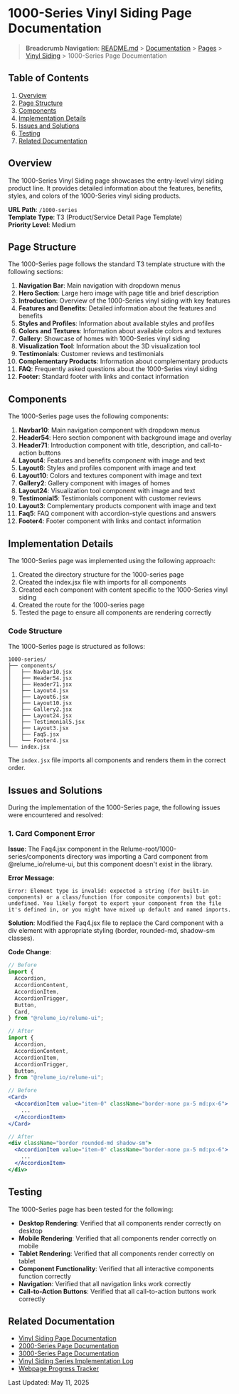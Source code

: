 # 1000-Series Vinyl Siding Page Documentation

> **Breadcrumb Navigation**: [README.md](../../../README.md) > [Documentation](../../index.md) > [Pages](../index.md) > [Vinyl Siding](./index.md) > 1000-Series Page Documentation

## Table of Contents

1. [Overview](#overview)
2. [Page Structure](#page-structure)
3. [Components](#components)
4. [Implementation Details](#implementation-details)
5. [Issues and Solutions](#issues-and-solutions)
6. [Testing](#testing)
7. [Related Documentation](#related-documentation)

## Overview

The 1000-Series Vinyl Siding page showcases the entry-level vinyl siding product line. It provides detailed information about the features, benefits, styles, and colors of the 1000-Series vinyl siding products.

**URL Path**: `/1000-series`  
**Template Type**: T3 (Product/Service Detail Page Template)  
**Priority Level**: Medium  

## Page Structure

The 1000-Series page follows the standard T3 template structure with the following sections:

1. **Navigation Bar**: Main navigation with dropdown menus
2. **Hero Section**: Large hero image with page title and brief description
3. **Introduction**: Overview of the 1000-Series vinyl siding with key features
4. **Features and Benefits**: Detailed information about the features and benefits
5. **Styles and Profiles**: Information about available styles and profiles
6. **Colors and Textures**: Information about available colors and textures
7. **Gallery**: Showcase of homes with 1000-Series vinyl siding
8. **Visualization Tool**: Information about the 3D visualization tool
9. **Testimonials**: Customer reviews and testimonials
10. **Complementary Products**: Information about complementary products
11. **FAQ**: Frequently asked questions about the 1000-Series vinyl siding
12. **Footer**: Standard footer with links and contact information

## Components

The 1000-Series page uses the following components:

1. **Navbar10**: Main navigation component with dropdown menus
2. **Header54**: Hero section component with background image and overlay
3. **Header71**: Introduction component with title, description, and call-to-action buttons
4. **Layout4**: Features and benefits component with image and text
5. **Layout6**: Styles and profiles component with image and text
6. **Layout10**: Colors and textures component with image and text
7. **Gallery2**: Gallery component with images of homes
8. **Layout24**: Visualization tool component with image and text
9. **Testimonial5**: Testimonials component with customer reviews
10. **Layout3**: Complementary products component with image and text
11. **Faq5**: FAQ component with accordion-style questions and answers
12. **Footer4**: Footer component with links and contact information

## Implementation Details

The 1000-Series page was implemented using the following approach:

1. Created the directory structure for the 1000-series page
2. Created the index.jsx file with imports for all components
3. Created each component with content specific to the 1000-Series vinyl siding
4. Created the route for the 1000-series page
5. Tested the page to ensure all components are rendering correctly

### Code Structure

The 1000-Series page is structured as follows:

```
1000-series/
├── components/
│   ├── Navbar10.jsx
│   ├── Header54.jsx
│   ├── Header71.jsx
│   ├── Layout4.jsx
│   ├── Layout6.jsx
│   ├── Layout10.jsx
│   ├── Gallery2.jsx
│   ├── Layout24.jsx
│   ├── Testimonial5.jsx
│   ├── Layout3.jsx
│   ├── Faq5.jsx
│   └── Footer4.jsx
└── index.jsx
```

The `index.jsx` file imports all components and renders them in the correct order.

## Issues and Solutions

During the implementation of the 1000-Series page, the following issues were encountered and resolved:

### 1. Card Component Error

**Issue**: The Faq4.jsx component in the Relume-root/1000-series/components directory was importing a Card component from @relume_io/relume-ui, but this component doesn't exist in the library.

**Error Message**: 
```
Error: Element type is invalid: expected a string (for built-in components) or a class/function (for composite components) but got: undefined. You likely forgot to export your component from the file it's defined in, or you might have mixed up default and named imports.
```

**Solution**: Modified the Faq4.jsx file to replace the Card component with a div element with appropriate styling (border, rounded-md, shadow-sm classes).

**Code Change**:
```jsx
// Before
import {
  Accordion,
  AccordionContent,
  AccordionItem,
  AccordionTrigger,
  Button,
  Card,
} from "@relume_io/relume-ui";

// After
import {
  Accordion,
  AccordionContent,
  AccordionItem,
  AccordionTrigger,
  Button,
} from "@relume_io/relume-ui";

// Before
<Card>
  <AccordionItem value="item-0" className="border-none px-5 md:px-6">
    ...
  </AccordionItem>
</Card>

// After
<div className="border rounded-md shadow-sm">
  <AccordionItem value="item-0" className="border-none px-5 md:px-6">
    ...
  </AccordionItem>
</div>
```

## Testing

The 1000-Series page has been tested for the following:

- **Desktop Rendering**: Verified that all components render correctly on desktop
- **Mobile Rendering**: Verified that all components render correctly on mobile
- **Tablet Rendering**: Verified that all components render correctly on tablet
- **Component Functionality**: Verified that all interactive components function correctly
- **Navigation**: Verified that all navigation links work correctly
- **Call-to-Action Buttons**: Verified that all call-to-action buttons work correctly

## Related Documentation

- [Vinyl Siding Page Documentation](./vinyl-siding-page-documentation.md)
- [2000-Series Page Documentation](./2000-series-page-documentation.md)
- [3000-Series Page Documentation](./3000-series-page-documentation.md)
- [Vinyl Siding Series Implementation Log](../../daily-logs/2025-05-11-vinyl-siding-series-implementation.md)
- [Webpage Progress Tracker](../../tracking/webpage-progress-tracker.md)

Last Updated: May 11, 2025
